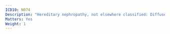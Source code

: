 ```yaml
---
ICD10: N074
Description: "Hereditary nephropathy, not elsewhere classified: Diffuse endocapillary proliferative glomerulonephritis"
Matters: Yes
Weight: 1
---
```


